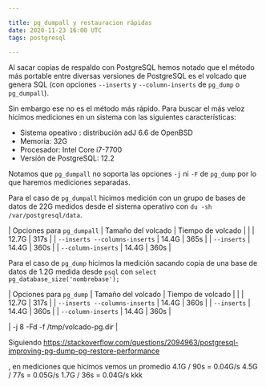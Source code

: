 ```yaml
---

title: pg_dumpall y restauracion rápidas
date: 2020-11-23 16:00 UTC
tags: postgresql

---
```


Al sacar copias de respaldo con PostgreSQL hemos notado que el método más 
portable entre diversas versiones de PostgreSQL es el volcado que genera
SQL (con opciones `--inserts` y `--column-inserts` de `pg_dump` o 
`pg_dumpall`).

Sin embargo ese no es el método más rápido. Para buscar el más veloz
hicimos mediciones en un sistema con las siguientes características:

* Sistema opeativo : distribución adJ 6.6 de OpenBSD 
* Memoria: 32G
* Procesador: Intel Core i7-7700
* Versión de PostgreSQL: 12.2

Notamos que `pg_dumpall` no soporta las opciones `-j` ni `-F` de `pg_dump` por
lo que haremos mediciones separadas.

Para el caso de `pg_dumpall` hicimos medición con un grupo de bases de 
datos de 22G medidos desde el sistema operativo 
con `du -sh /var/postgresql/data`.

| Opciones para `pg_dumpall` | Tamaño del volcado | Tiempo de volcado | 
| | 12.7G | 317s | 
| `--inserts --columns-inserts` | 14.4G | 365s |
| `--inserts` |  14.4G | 360s |
| `--column-inserts` |  14.4G | 360s |

Para el caso de `pg_dump` hicimos la medición sacando copia de una base
de datos de 1.2G medida desde `psql` con `select pg_database_size('nombrebase');`

| Opciones para `pg_dump` | Tamaño del volcado | Tiempo de volcado | 
| | 12.7G | 317s | 
| `--inserts --columns-inserts` | 14.4G | 360s |
| `--inserts` |  14.4G | 360s |
| `--column-inserts` |  14.4G | 360s |





| -j 8 -Fd -f /tmp/volcado-pg.dir | 

Siguiendo
https://stackoverflow.com/questions/2094963/postgresql-improving-pg-dump-pg-restore-performance


, en mediciones que hicimos 
vemos un promedio 
4.1G / 90s = 0.04G/s
4.5G / 77s = 0.05G/s
1.7G / 36s = 0.04G/s
kkk



